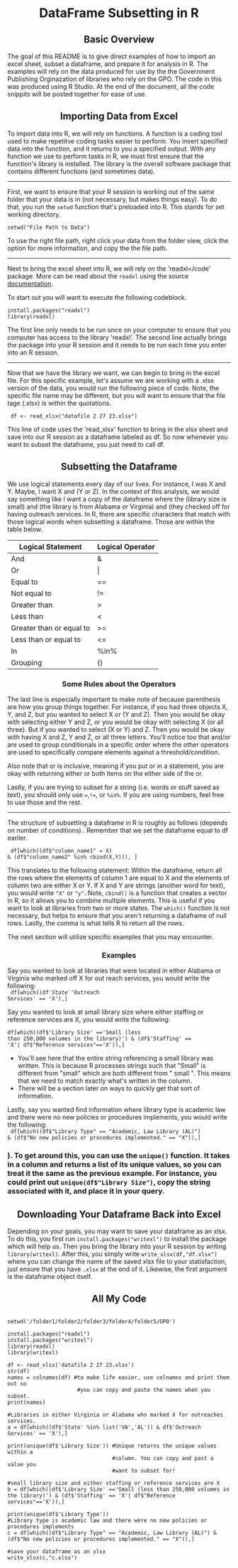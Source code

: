 <h1 align="center"> DataFrame Subsetting in R </h1>

   
<h2 align="center"> Basic Overview </h2>

<p align ="left"> The goal of this README is to give direct examples of how to import an excel sheet, subset a dataframe, and prepare it for analysis in R. The examples will rely on the data produced for use by the the Government Publishing Orginazation of libraries who rely on the GPO. The code in this was produced using R Studio. At the end of the document, all the code snippits will be posted together for ease of use.</p>


<h2 align = "center"> Importing Data from Excel </h2>

To import data into R, we will rely on functions. A function is a coding tool used to make repetitve coding tasks easier to perform. You insert specified data into the function, and it returns to you a specified output. With any function we use to perform tasks in R, we must first ensure that the function's library is installed. The library is the overall software package that contains different functions (and sometimes data).

---

First, we want to ensure that your R session is working out of the same folder that your data is in (not necessary, but makes things easy). To do that, you run the `setwd` function that's preloaded into R. This stands for set working directory. 

<code>setwd("File Path to Data")</code>

To use the right file path, right click your data from the folder view, click the option for more information, and copy the the file path. 

---

Next to bring the excel sheet into R, we will rely on the 'readxl</code' package. More can be read about the <code>readxl</code> using the source [documentation](https://readxl.tidyverse.org).

To start out you will want to execute the following codeblock. 
<p>
<code>install.packages("readxl")</code> <br>
<code>library(readxl)</code>
</p>
   
   
The first line only needs to be run once on your computer to ensure that you computer has access to the library 'readxl'. The second line actually brings the package into your R session and it needs to be run each time you enter into an R session.

---

Now that we have the library we want, we can begin to bring in the excel file. For this specific example, let's assume we are working with a .xlsx version of the data, you would run the following piece of code. Note, the specific file name may be different, but you will want to ensure that the file tage (.xlsx) is within the quotations.

<code> df <- read_xlsx("datafile 2 27 23.xlsx") </code>

 This line of code uses the 'read_xlsx' function to bring in the xlsx sheet and save into our R session as a dataframe labeled as df. So now whenever you want to subset the dataframe, you just need to call df. 
   
   
   <h2 align = "center"> Subsetting the Dataframe </h2>

We use logical statements every day of our lives. For instance, I was X and Y. Maybe, I want X and (Y or Z). In the context of this analysis, we would say something like I want a copy of the dataframe where the (library size is small) and (the library is from Alabama or Virginia) and (they checked off for having outreach services. In R, there are specific characters that match with those logical words when subsetting a dataframe. Those are within the table below. 

| Logical Statement | Logical Operator |
| ---              |            ---  |
|  And | & |
|Or  | \| |
| Equal to  | == |
|  Not equal to  |   != |
|Greater than  | > |
|  Less than  |  < |
|  Greater than or equal to | >= |
| Less than or equal to |  <= |
|  In |  %in% |
| Grouping |  () |

<h3 align = "center"> Some Rules about the Operators </h3>

The last line is especially important to make note of because parenthesis are how you group things together. For instance, if you had three objects X, Y, and Z, but you wanted to select X or (Y and Z). Then you would be okay with selecting either Y and Z, or you would be okay with selecting X (or all three). But if you wanted to select (X or Y) and Z. Then you would be okay with having X and Z, Y and Z, or all three letters. You'll notice too that and/or are used to group conditionals in a specific order where the other operators are used to specifically compare elements against a threshold/condition.

Also note that or is inclusive, meaning if you put or in a statement, you are okay with returning either or both items on the either side of the or. 

Lastly, if you are trying to subset for a string (i.e. words or stuff saved as text), you should only use `=`,`!=`, or `%in%`. If you are using numbers, feel free to use those and the rest. 

---

The structure of subsetting a dataframe in R is roughly as follows (depends on number of conditions).. Remember that we set the dataframe equal to df eariler. 

<code> df[which((df$"column_name1" = X) & (df$"column_name2" %in% cbind(X,Y))), ]</code>

This translates to the following statement: Within the dataframe, return all the rows where the elements of column 1 are equal to X and the elements of column two are either X or Y. If X and Y are strings (another word for text), you would write `"X"` or `"y"`. Note, `cbind()` is a function that creates a vector in R, so it allows you to combine multiple elements. This is useful if you want to look at libraries from two or more states.  The `which()` function is not necessary, but helps to ensure that you aren't returning a dataframe of null rows. Lastly, the comma is what tells R to return all the rows.

The next section will utilize specific examples that you may encounter.

<h3 align = "center"> Examples </h3>

Say you wanted to look at libraries that were located in either Alabama or Virginia who marked off X for out reach services, you would write the following:
<br>
<code> df[which((df$'State' %in% list('VA','AL')) & df$'Outreach Services' == 'X'),] </code>

Say you wanted to look at small library size where either staffing or reference services are X, you would write the following:
<br>
<code> df[which((df$'Library Size' =='Small (less than 250,000 volumes in the library)') & (df$'Staffing' == 'X'| df$"Reference services"=='X')),] </code>
   - You'll see here that the entire string referencing a small library was written. This is because R processes strings such that "Small" is different from "small" which are both different from " small ". This means that we need to match exactly what's written in the column. 
   - There will be a section later on ways to quickly get that sort of information. 
   
   
Lastly, say you wanted find information where library type is academic law and there were no new policies or procedures implements, you would write the following:
<br>
<code> df[which((df$"Library Type" == "Academic, Law Library (AL)") & (df$"No new policies or procedures implemented." == "X")),] </code>

<h3 align="center> Quick Workarounds </h3>

You'll notice that as you continue to use R, you will want to write these queries down faster and fast. There are a few ways to help this. 

If you want to get a list of all the column names, you could write `colnames(df)` and set that equal to a variable named `names`. So whenever you want to write a new query, you can just print out the names and then copy and past the names you want.

Next, it's definitely cumbersome to always have to type of each value you are using as a threshold (i.e. `"Small (less than 250,000 volumes in the library)"`). To get around this, you can use the `unique()` function. It takes in a column and returns a list of its unique values, so you can treat it the same as the previous example. For instance, you could print out `unique(df$"Library Size")`, copy the string associated with it, and place it in your query. 

<h2 align="center"> Downloading Your Dataframe Back into Excel </h2>

Depending on your goals, you may want to save your dataframe as an xlsx. To do this, you first run `install.packages("writexl")` to install the package which will help us. Then you bring the library into your R session by writing `library(writexl)`. After this, you simply write `write_xlsx(df,"df.xlsx")` where you can change the name of the saved xlsx file to your statisfaction, just ensure that you have `.xlsx` at the end of it. Likewise, the first argument is the dataframe object itself.  


<h2 align ="center"> All My Code </h2>

```

setwd('/folder1/folder2/folder3/folder4/folder5/GPO')

install.packages("readxl")
install.packages("writexl")
library(readxl)
library(writexl)

df <- read_xlsx('datafile 2 27 23.xlsx')
str(df)
names = colnames(df) #to make life easier, use colnames and print them out so 
                      #you can copy and paste the names when you subset.
print(names)

#Libraries in either Virginia or Alabama who marked X for outreaches services.
a = df[which((df$'State' %in% list('VA','AL')) & df$'Outreach Services' == 'X'),]

print(unique(df$'Library Size')) #Unique returns the unique values within a 
                                 #column. You can copy and past a value you 
                                 #want to subset for!

#small library size and either staffing or reference services are X
b = df[which((df$'Library Size' =='Small (less than 250,000 volumes in the library)') & (df$'Staffing' == 'X'| df$"Reference services"=='X')),]

print(unique(df$'Library Type')) 
#Library type is academic law and there were no new policies or procedures implements
c = df[which((df$"Library Type" == "Academic, Law Library (AL)") & (df$"No new policies or procedures implemented." == "X")),]

#save your dataframe as an xlsx
write_xlsx(c,"c.xlsx")

```





